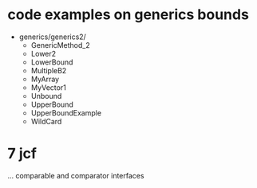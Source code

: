 # code examples on generics bounds

- generics/generics2/
  - GenericMethod_2
  - Lower2
  - LowerBound
  - MultipleB2
  - MyArray
  - MyVector1
  - Unbound
  - UpperBound
  - UpperBoundExample
  - WildCard


# 7 jcf

...
comparable and comparator interfaces